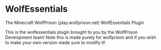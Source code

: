 # WolfEssentials
The Minecraft WolfPrison (play.wolfprison.net) WolfEssentials Plugin

This is the wolfessentials plugin brought to you by the WolfPrison Development team! Note this is made purely for wolfprison and if you wish to make your own version made sure to modify it!
